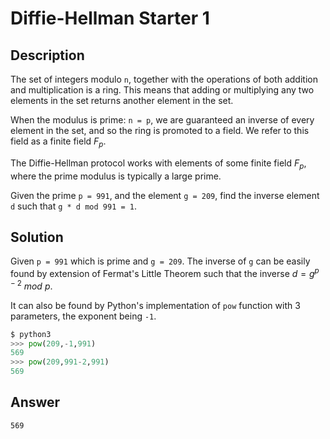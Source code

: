 # Diffie-Hellman Starter 1

## Description

The set of integers modulo `n`, together with the operations of both addition and multiplication is a ring. This means that adding or multiplying any two elements in the set returns another element in the set.  

When the modulus is prime: `n = p`, we are guaranteed an inverse of every element in the set, and so the ring is promoted to a field. We refer to this field as a finite field $F_p$.  

The Diffie-Hellman protocol works with elements of some finite field $F_p$, where the prime modulus is typically a large prime.  

Given the prime `p = 991`, and the element `g = 209`, find the inverse element `d` such that `g * d mod 991 = 1`.

## Solution

Given `p = 991` which is prime and `g = 209`. The inverse of `g` can be easily found by extension of Fermat's Little Theorem such that the inverse $d = g^{p-2}\ mod\ p$. 

It can also be found by Python's implementation of `pow` function with 3 parameters, the exponent being `-1`.

```python
$ python3
>>> pow(209,-1,991)
569
>>> pow(209,991-2,991)
569
```

## Answer

`569`

